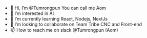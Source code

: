 - 👋 Hi, I’m @Tumrongpun You can call me Aom
- 👀 I’m interested in AI
- 🌱 I’m currently learning React, Nodejs, NextJs
- 💞️ I’m looking to collaborate on Team Tribe CNC and Front-end
- 📫 How to reach me on slack @Tumrongpun (Aom)
